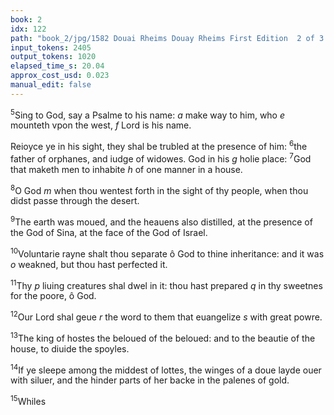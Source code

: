 ```yaml
---
book: 2
idx: 122
path: "book_2/jpg/1582 Douai Rheims Douay Rheims First Edition  2 of 3 1610 Old Testament.pdf-122.jpg"
input_tokens: 2405
output_tokens: 1020
elapsed_time_s: 20.04
approx_cost_usd: 0.023
manual_edit: false
---
```

<sup>5</sup>Sing to God, say a Psalme to his name: *a* make way to him, who *e* mounteth vpon the west, *f* Lord is his name.

[^1]: Resist not Gods inspiration, but receiue it with ioy and thankes. *e* who triumpheth ouer death. *f* God is Lord, not only of these or those nations, countries or other creatures, but absolutely and vniuersally of al.

Reioyce ye in his sight, they shal be trubled at the presence of him: <sup>6</sup>the father of orphanes, and iudge of widowes. God in his *g* holie place: <sup>7</sup>God that maketh men to inhabite *h* of one manner in a house.

[^2]: That is the true holie Church, which hath *h* vnitie in doctrin, touching faith and maners. & Cyprian *k* That bringeth forth them, *i* that be bound, in strength, likewise them, that *k* exasperate, that dwel *l* in sepulchers.

[^3]: That be bond in sinne: *k* euen rebellious willes are altered by Gods mercie, and freely embrace his law. *l* also the dead and drie hartes that cared not for spiritual thinges, are softened, and quickned with new grace.

<sup>8</sup>O God *m* when thou wentest forth in the sight of thy people, when thou didst passe through the desert.

[^4]: The benefites bestowed on the Israelites, are written in the bookes of Moyses, Iosue, and Iudges.

<sup>9</sup>The earth was moued, and the heauens also distilled, at the presence of the God of Sina, at the face of the God of Israel.

<sup>10</sup>Voluntarie rayne shalt thou separate ô God to thine inheritance: and it was *o* weakned, but thou hast perfected it.

[^5]: Not mans deseruing, but Gods mere good wil, and free grace caused Christ to come, and by himselfe and his Apostles to preach the Euangelical doctrin, which watereth the whole world, *o* God chose the weake, but made them strong.

<sup>11</sup>Thy *p* liuing creatures shal dwel in it: thou hast prepared *q* in thy sweetnes for the poore, ô God.

[^6]: Those whom thou hast chosen, and so made thy owne peculiar people, shal enioy this grace. *q* Thou gauest Manna in the desert, the B. Sacrament in the new testament.

<sup>12</sup>Our Lord shal geue *r* the word to them that euangelize *s* with great powre.

[^7]: God geueth to the preacher what to speake, *s* and to some he geueth also powre to worke miracles, in confirmation of their doctrin. Mat. 16.

<sup>13</sup>The king of hostes the beloued of the beloued: and to the beautie of the house, to diuide the spoyles.

[^8]: Some potent king, or (as it is in the Hebrew) *v* kinges being beloued, of the beloued of God, the only Sonne of God, shal yeld themselues to the same beloued Sonne of God: *v* which shal redound to the glorie and beautie of his Church, gayning such spiritual prayes from the diuel.

<sup>14</sup>If ye sleepe among the middest of lottes, the winges of a doue layde ouer with siluer, and the hinder parts of her backe in the palenes of gold.

[^9]: If you be in such danger, that the aduersaries cast dice, or lottes for your persons, and goodes, yet you shal be deliuered, as if a doue, with her glistering fethers, like siluer and gold, flie away into a secure place, without losse or diminution, but rather with increase of grace.

<sup>15</sup>Whiles
